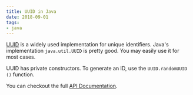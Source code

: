 ```yaml
---
title: UUID in Java
date: 2018-09-01
tags: 
- java
---
```


[UUID](https://en.wikipedia.org/wiki/Universally_unique_identifier) is a widely used implementation for unique identifiers. Java's implementation `java.util.UUID` is pretty good. You may easily use it for most cases.

UUID has private constructors. To generate an ID, use the `UUID.randomUUID ()` function.

You can checkout the full [API Documentation](https://docs.oracle.com/javase/10/docs/api/java/util/UUID.html).
